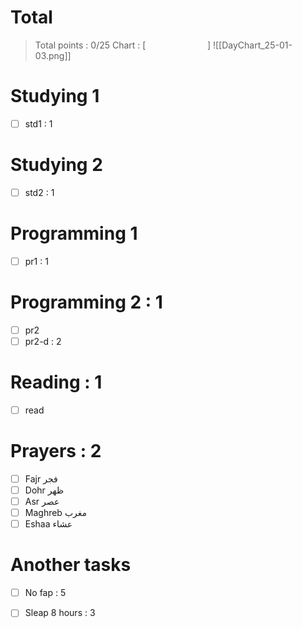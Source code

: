  
# Total
> Total points : 0/25
> Chart : [                         ]
![[DayChart_25-01-03.png]]
 
# Studying 1
- [ ] std1 : 1
 
# Studying 2 
- [ ] std2 : 1
 
# Programming 1 
- [ ] pr1 : 1
 
# Programming 2 : 1
- [ ] pr2
- [ ] pr2-d : 2
 
# Reading : 1
- [ ] read
 
# Prayers : 2
- [ ] Fajr فجر
- [ ] Dohr ظهر
- [ ] Asr عصر
- [ ] Maghreb مغرب
- [ ] Eshaa عشاء
 
# Another tasks
- [ ] No fap : 5
- [ ] Sleap 8 hours : 3
 